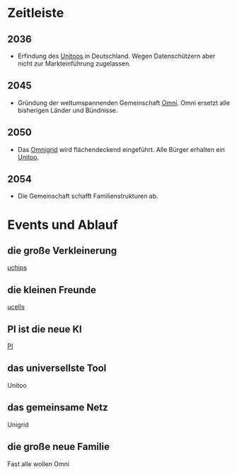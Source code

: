 # Zeitleiste

## 2036
- Erfindung des [Unitoos](/wiki/glossar/Unigrid/Unitoo.md) in Deutschland. Wegen Datenschützern aber nicht zur Markteinführung zugelassen.

## 2045
- Gründung der weltumspannenden Gemeinschaft [Omni](/wiki/glossar/Omni.md). Omni ersetzt alle bisherigen Länder und Bündnisse.

## 2050
- Das [Omnigrid](/wiki/glossar/Unigrid.md) wird flächendeckend eingeführt. Alle Bürger erhalten ein [Unitoo](/wiki/glossar/Unigrid/Unitoo.md).

## 2054
- Die Gemeinschaft schafft Familienstrukturen ab.





# Events und Ablauf



## die große Verkleinerung

[µchips](/wiki/glossar/Unigrid/µchips.md) 



## die kleinen Freunde

[µcells](/wiki/glossar/Unigrid/µcells.md) 



## PI ist die neue KI

[PI](/wiki/glossar/Unigrid/PI.md) 



## das universellste Tool

Unitoo



## das gemeinsame Netz

Unigrid



## die große neue Familie

Fast alle wollen Omni

